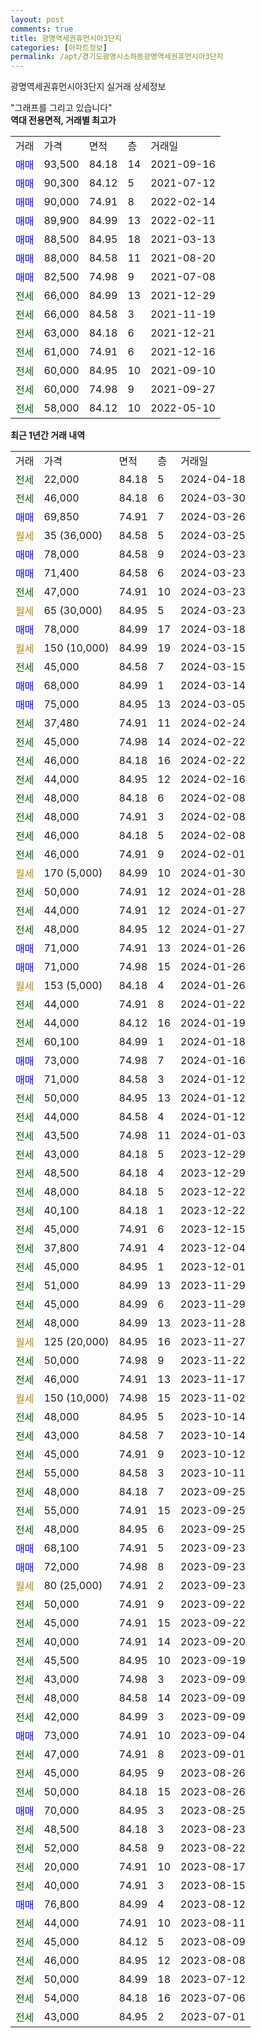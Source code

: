 ```yaml
---
layout: post
comments: true
title: 광명역세권휴먼시아3단지
categories: [아파트정보]
permalink: /apt/경기도광명시소하동광명역세권휴먼시아3단지
---
```


광명역세권휴먼시아3단지 실거래 상세정보

<script type="text/javascript">
  google.charts.load('current', {'packages':['line', 'corechart']});
  google.charts.setOnLoadCallback(drawChart);

  function drawChart() {
    var data = new google.visualization.DataTable();
    data.addColumn('date', '거래일');
    data.addColumn('number', "매매");
    data.addColumn('number', "전세");
    data.addColumn('number', "전매");

    data.addRows([[new Date(Date.parse("2024-04-18")), null, 22000, null], [new Date(Date.parse("2024-03-30")), null, 46000, null], [new Date(Date.parse("2024-03-26")), 69850, null, null], [new Date(Date.parse("2024-03-25")), null, null, null], [new Date(Date.parse("2024-03-23")), 78000, null, null], [new Date(Date.parse("2024-03-23")), 71400, null, null], [new Date(Date.parse("2024-03-23")), null, 47000, null], [new Date(Date.parse("2024-03-23")), null, null, null], [new Date(Date.parse("2024-03-18")), 78000, null, null], [new Date(Date.parse("2024-03-15")), null, null, null], [new Date(Date.parse("2024-03-15")), null, 45000, null], [new Date(Date.parse("2024-03-14")), 68000, null, null], [new Date(Date.parse("2024-03-05")), 75000, null, null], [new Date(Date.parse("2024-02-24")), null, 37480, null], [new Date(Date.parse("2024-02-22")), null, 45000, null], [new Date(Date.parse("2024-02-22")), null, 46000, null], [new Date(Date.parse("2024-02-16")), null, 44000, null], [new Date(Date.parse("2024-02-08")), null, 48000, null], [new Date(Date.parse("2024-02-08")), null, 48000, null], [new Date(Date.parse("2024-02-08")), null, 46000, null], [new Date(Date.parse("2024-02-01")), null, 46000, null], [new Date(Date.parse("2024-01-30")), null, null, null], [new Date(Date.parse("2024-01-28")), null, 50000, null], [new Date(Date.parse("2024-01-27")), null, 44000, null], [new Date(Date.parse("2024-01-27")), null, 48000, null], [new Date(Date.parse("2024-01-26")), 71000, null, null], [new Date(Date.parse("2024-01-26")), 71000, null, null], [new Date(Date.parse("2024-01-26")), null, null, null], [new Date(Date.parse("2024-01-22")), null, 44000, null], [new Date(Date.parse("2024-01-19")), null, 44000, null], [new Date(Date.parse("2024-01-18")), null, 60100, null], [new Date(Date.parse("2024-01-16")), 73000, null, null], [new Date(Date.parse("2024-01-12")), 71000, null, null], [new Date(Date.parse("2024-01-12")), null, 50000, null], [new Date(Date.parse("2024-01-12")), null, 44000, null], [new Date(Date.parse("2024-01-03")), null, 43500, null], [new Date(Date.parse("2023-12-29")), null, 43000, null], [new Date(Date.parse("2023-12-29")), null, 48500, null], [new Date(Date.parse("2023-12-22")), null, 48000, null], [new Date(Date.parse("2023-12-22")), null, 40100, null], [new Date(Date.parse("2023-12-15")), null, 45000, null], [new Date(Date.parse("2023-12-04")), null, 37800, null], [new Date(Date.parse("2023-12-01")), null, 45000, null], [new Date(Date.parse("2023-11-29")), null, 51000, null], [new Date(Date.parse("2023-11-29")), null, 45000, null], [new Date(Date.parse("2023-11-28")), null, 48000, null], [new Date(Date.parse("2023-11-27")), null, null, null], [new Date(Date.parse("2023-11-22")), null, 50000, null], [new Date(Date.parse("2023-11-17")), null, 46000, null], [new Date(Date.parse("2023-11-02")), null, null, null], [new Date(Date.parse("2023-10-14")), null, 48000, null], [new Date(Date.parse("2023-10-14")), null, 43000, null], [new Date(Date.parse("2023-10-12")), null, 45000, null], [new Date(Date.parse("2023-10-11")), null, 55000, null], [new Date(Date.parse("2023-09-25")), null, 48000, null], [new Date(Date.parse("2023-09-25")), null, 55000, null], [new Date(Date.parse("2023-09-25")), null, 48000, null], [new Date(Date.parse("2023-09-23")), 68100, null, null], [new Date(Date.parse("2023-09-23")), 72000, null, null], [new Date(Date.parse("2023-09-23")), null, null, null], [new Date(Date.parse("2023-09-22")), null, 50000, null], [new Date(Date.parse("2023-09-22")), null, 45000, null], [new Date(Date.parse("2023-09-20")), null, 40000, null], [new Date(Date.parse("2023-09-19")), null, 45500, null], [new Date(Date.parse("2023-09-09")), null, 43000, null], [new Date(Date.parse("2023-09-09")), null, 48000, null], [new Date(Date.parse("2023-09-09")), null, 42000, null], [new Date(Date.parse("2023-09-04")), 73000, null, null], [new Date(Date.parse("2023-09-01")), null, 47000, null], [new Date(Date.parse("2023-08-26")), null, 45000, null], [new Date(Date.parse("2023-08-26")), null, 50000, null], [new Date(Date.parse("2023-08-25")), 70000, null, null], [new Date(Date.parse("2023-08-23")), null, 48500, null], [new Date(Date.parse("2023-08-22")), null, 52000, null], [new Date(Date.parse("2023-08-17")), null, 20000, null], [new Date(Date.parse("2023-08-15")), null, 40000, null], [new Date(Date.parse("2023-08-12")), 76800, null, null], [new Date(Date.parse("2023-08-11")), null, 44000, null], [new Date(Date.parse("2023-08-09")), null, 45000, null], [new Date(Date.parse("2023-08-08")), null, 46000, null], [new Date(Date.parse("2023-07-12")), null, 50000, null], [new Date(Date.parse("2023-07-06")), null, 54000, null], [new Date(Date.parse("2023-07-01")), null, 43000, null]]);

    var options = {
      hAxis: {
        format: 'yyyy/MM/dd'
      },    
      lineWidth: 0,
      pointsVisible: true,    
      title: '최근 1년간 유형별 실거래가 분포',
      legend: { position: 'bottom' }
    };

    var formatter = new google.visualization.NumberFormat({pattern:'###,###'} );
    formatter.format(data, 1);
    formatter.format(data, 2);
    
    setTimeout(function() {
        var chart = new google.visualization.LineChart(document.getElementById('columnchart_material'));
        chart.draw(data, (options));
        document.getElementById('loading').style.display = 'none';
    }, 200);
  }
</script>


<div id="loading" style="z-index:20; display: block; margin-left: 0px">"그래프를 그리고 있습니다"</div>
<div id="columnchart_material" style="width: 95%; margin-left: 0px; display: block"></div>
<!-- contents start -->
<b>역대 전용면적, 거래별 최고가</b>
<table class="sortable">
    <tr>
      <td>거래</td>
      <td>가격</td>
      <td>면적</td>
      <td>층</td>
      <td>거래일</td>
    </tr>
        <tr>
          <td><a style="color: blue">매매</a></td>
          <td>93,500</td>
          <td>84.18</td>
          <td>14</td>
          <td>2021-09-16</td>
        </tr>            <tr>
          <td><a style="color: blue">매매</a></td>
          <td>90,300</td>
          <td>84.12</td>
          <td>5</td>
          <td>2021-07-12</td>
        </tr>            <tr>
          <td><a style="color: blue">매매</a></td>
          <td>90,000</td>
          <td>74.91</td>
          <td>8</td>
          <td>2022-02-14</td>
        </tr>            <tr>
          <td><a style="color: blue">매매</a></td>
          <td>89,900</td>
          <td>84.99</td>
          <td>13</td>
          <td>2022-02-11</td>
        </tr>            <tr>
          <td><a style="color: blue">매매</a></td>
          <td>88,500</td>
          <td>84.95</td>
          <td>18</td>
          <td>2021-03-13</td>
        </tr>            <tr>
          <td><a style="color: blue">매매</a></td>
          <td>88,000</td>
          <td>84.58</td>
          <td>11</td>
          <td>2021-08-20</td>
        </tr>            <tr>
          <td><a style="color: blue">매매</a></td>
          <td>82,500</td>
          <td>74.98</td>
          <td>9</td>
          <td>2021-07-08</td>
        </tr>        
        <tr>
              <td><a style="color: darkgreen">전세</a></td>
              <td>66,000</td>
              <td>84.99</td>
              <td>13</td>
              <td>2021-12-29</td>
            </tr>            <tr>
              <td><a style="color: darkgreen">전세</a></td>
              <td>66,000</td>
              <td>84.58</td>
              <td>3</td>
              <td>2021-11-19</td>
            </tr>            <tr>
              <td><a style="color: darkgreen">전세</a></td>
              <td>63,000</td>
              <td>84.18</td>
              <td>6</td>
              <td>2021-12-21</td>
            </tr>            <tr>
              <td><a style="color: darkgreen">전세</a></td>
              <td>61,000</td>
              <td>74.91</td>
              <td>6</td>
              <td>2021-12-16</td>
            </tr>            <tr>
              <td><a style="color: darkgreen">전세</a></td>
              <td>60,000</td>
              <td>84.95</td>
              <td>10</td>
              <td>2021-09-10</td>
            </tr>            <tr>
              <td><a style="color: darkgreen">전세</a></td>
              <td>60,000</td>
              <td>74.98</td>
              <td>9</td>
              <td>2021-09-27</td>
            </tr>            <tr>
              <td><a style="color: darkgreen">전세</a></td>
              <td>58,000</td>
              <td>84.12</td>
              <td>10</td>
              <td>2022-05-10</td>
            </tr>        
    
</table>

<b>최근 1년간 거래 내역</b>

<table class="sortable">
    <tr>
      <td>거래</td>
      <td>가격</td>
      <td>면적</td>
      <td>층</td>
      <td>거래일</td>
    </tr>
    <tr>
      <td><a style="color: darkgreen">전세</a></td>
      <td>22,000</td>
      <td>84.18</td>
      <td>5</td>
      <td>2024-04-18</td>
    </tr>          <tr>
      <td><a style="color: darkgreen">전세</a></td>
      <td>46,000</td>
      <td>84.18</td>
      <td>6</td>
      <td>2024-03-30</td>
    </tr>          <tr>
      <td><a style="color: blue">매매</a></td>
      <td>69,850</td>
      <td>74.91</td>
      <td>7</td>
      <td>2024-03-26</td>
    </tr>          <tr>
      <td><a style="color: darkgoldenrod">월세</a></td>
      <td>35 (36,000)</td>
      <td>84.58</td>
      <td>5</td>
      <td>2024-03-25</td>
    </tr>          <tr>
      <td><a style="color: blue">매매</a></td>
      <td>78,000</td>
      <td>84.58</td>
      <td>9</td>
      <td>2024-03-23</td>
    </tr>          <tr>
      <td><a style="color: blue">매매</a></td>
      <td>71,400</td>
      <td>84.58</td>
      <td>6</td>
      <td>2024-03-23</td>
    </tr>          <tr>
      <td><a style="color: darkgreen">전세</a></td>
      <td>47,000</td>
      <td>74.91</td>
      <td>10</td>
      <td>2024-03-23</td>
    </tr>          <tr>
      <td><a style="color: darkgoldenrod">월세</a></td>
      <td>65 (30,000)</td>
      <td>84.95</td>
      <td>5</td>
      <td>2024-03-23</td>
    </tr>          <tr>
      <td><a style="color: blue">매매</a></td>
      <td>78,000</td>
      <td>84.99</td>
      <td>17</td>
      <td>2024-03-18</td>
    </tr>          <tr>
      <td><a style="color: darkgoldenrod">월세</a></td>
      <td>150 (10,000)</td>
      <td>84.99</td>
      <td>19</td>
      <td>2024-03-15</td>
    </tr>          <tr>
      <td><a style="color: darkgreen">전세</a></td>
      <td>45,000</td>
      <td>84.58</td>
      <td>7</td>
      <td>2024-03-15</td>
    </tr>          <tr>
      <td><a style="color: blue">매매</a></td>
      <td>68,000</td>
      <td>84.99</td>
      <td>1</td>
      <td>2024-03-14</td>
    </tr>          <tr>
      <td><a style="color: blue">매매</a></td>
      <td>75,000</td>
      <td>84.95</td>
      <td>13</td>
      <td>2024-03-05</td>
    </tr>          <tr>
      <td><a style="color: darkgreen">전세</a></td>
      <td>37,480</td>
      <td>74.91</td>
      <td>11</td>
      <td>2024-02-24</td>
    </tr>          <tr>
      <td><a style="color: darkgreen">전세</a></td>
      <td>45,000</td>
      <td>74.98</td>
      <td>14</td>
      <td>2024-02-22</td>
    </tr>          <tr>
      <td><a style="color: darkgreen">전세</a></td>
      <td>46,000</td>
      <td>84.18</td>
      <td>16</td>
      <td>2024-02-22</td>
    </tr>          <tr>
      <td><a style="color: darkgreen">전세</a></td>
      <td>44,000</td>
      <td>84.95</td>
      <td>12</td>
      <td>2024-02-16</td>
    </tr>          <tr>
      <td><a style="color: darkgreen">전세</a></td>
      <td>48,000</td>
      <td>84.18</td>
      <td>6</td>
      <td>2024-02-08</td>
    </tr>          <tr>
      <td><a style="color: darkgreen">전세</a></td>
      <td>48,000</td>
      <td>74.91</td>
      <td>3</td>
      <td>2024-02-08</td>
    </tr>          <tr>
      <td><a style="color: darkgreen">전세</a></td>
      <td>46,000</td>
      <td>84.18</td>
      <td>5</td>
      <td>2024-02-08</td>
    </tr>          <tr>
      <td><a style="color: darkgreen">전세</a></td>
      <td>46,000</td>
      <td>74.91</td>
      <td>9</td>
      <td>2024-02-01</td>
    </tr>          <tr>
      <td><a style="color: darkgoldenrod">월세</a></td>
      <td>170 (5,000)</td>
      <td>84.99</td>
      <td>10</td>
      <td>2024-01-30</td>
    </tr>          <tr>
      <td><a style="color: darkgreen">전세</a></td>
      <td>50,000</td>
      <td>74.91</td>
      <td>12</td>
      <td>2024-01-28</td>
    </tr>          <tr>
      <td><a style="color: darkgreen">전세</a></td>
      <td>44,000</td>
      <td>74.91</td>
      <td>12</td>
      <td>2024-01-27</td>
    </tr>          <tr>
      <td><a style="color: darkgreen">전세</a></td>
      <td>48,000</td>
      <td>84.95</td>
      <td>12</td>
      <td>2024-01-27</td>
    </tr>          <tr>
      <td><a style="color: blue">매매</a></td>
      <td>71,000</td>
      <td>74.91</td>
      <td>13</td>
      <td>2024-01-26</td>
    </tr>          <tr>
      <td><a style="color: blue">매매</a></td>
      <td>71,000</td>
      <td>74.98</td>
      <td>15</td>
      <td>2024-01-26</td>
    </tr>          <tr>
      <td><a style="color: darkgoldenrod">월세</a></td>
      <td>153 (5,000)</td>
      <td>84.18</td>
      <td>4</td>
      <td>2024-01-26</td>
    </tr>          <tr>
      <td><a style="color: darkgreen">전세</a></td>
      <td>44,000</td>
      <td>74.91</td>
      <td>8</td>
      <td>2024-01-22</td>
    </tr>          <tr>
      <td><a style="color: darkgreen">전세</a></td>
      <td>44,000</td>
      <td>84.12</td>
      <td>16</td>
      <td>2024-01-19</td>
    </tr>          <tr>
      <td><a style="color: darkgreen">전세</a></td>
      <td>60,100</td>
      <td>84.99</td>
      <td>1</td>
      <td>2024-01-18</td>
    </tr>          <tr>
      <td><a style="color: blue">매매</a></td>
      <td>73,000</td>
      <td>74.98</td>
      <td>7</td>
      <td>2024-01-16</td>
    </tr>          <tr>
      <td><a style="color: blue">매매</a></td>
      <td>71,000</td>
      <td>84.58</td>
      <td>3</td>
      <td>2024-01-12</td>
    </tr>          <tr>
      <td><a style="color: darkgreen">전세</a></td>
      <td>50,000</td>
      <td>84.95</td>
      <td>13</td>
      <td>2024-01-12</td>
    </tr>          <tr>
      <td><a style="color: darkgreen">전세</a></td>
      <td>44,000</td>
      <td>84.58</td>
      <td>4</td>
      <td>2024-01-12</td>
    </tr>          <tr>
      <td><a style="color: darkgreen">전세</a></td>
      <td>43,500</td>
      <td>74.98</td>
      <td>11</td>
      <td>2024-01-03</td>
    </tr>          <tr>
      <td><a style="color: darkgreen">전세</a></td>
      <td>43,000</td>
      <td>84.18</td>
      <td>5</td>
      <td>2023-12-29</td>
    </tr>          <tr>
      <td><a style="color: darkgreen">전세</a></td>
      <td>48,500</td>
      <td>84.18</td>
      <td>4</td>
      <td>2023-12-29</td>
    </tr>          <tr>
      <td><a style="color: darkgreen">전세</a></td>
      <td>48,000</td>
      <td>84.18</td>
      <td>5</td>
      <td>2023-12-22</td>
    </tr>          <tr>
      <td><a style="color: darkgreen">전세</a></td>
      <td>40,100</td>
      <td>84.18</td>
      <td>1</td>
      <td>2023-12-22</td>
    </tr>          <tr>
      <td><a style="color: darkgreen">전세</a></td>
      <td>45,000</td>
      <td>74.91</td>
      <td>6</td>
      <td>2023-12-15</td>
    </tr>          <tr>
      <td><a style="color: darkgreen">전세</a></td>
      <td>37,800</td>
      <td>74.91</td>
      <td>4</td>
      <td>2023-12-04</td>
    </tr>          <tr>
      <td><a style="color: darkgreen">전세</a></td>
      <td>45,000</td>
      <td>84.95</td>
      <td>1</td>
      <td>2023-12-01</td>
    </tr>          <tr>
      <td><a style="color: darkgreen">전세</a></td>
      <td>51,000</td>
      <td>84.99</td>
      <td>13</td>
      <td>2023-11-29</td>
    </tr>          <tr>
      <td><a style="color: darkgreen">전세</a></td>
      <td>45,000</td>
      <td>84.99</td>
      <td>6</td>
      <td>2023-11-29</td>
    </tr>          <tr>
      <td><a style="color: darkgreen">전세</a></td>
      <td>48,000</td>
      <td>84.99</td>
      <td>13</td>
      <td>2023-11-28</td>
    </tr>          <tr>
      <td><a style="color: darkgoldenrod">월세</a></td>
      <td>125 (20,000)</td>
      <td>84.95</td>
      <td>16</td>
      <td>2023-11-27</td>
    </tr>          <tr>
      <td><a style="color: darkgreen">전세</a></td>
      <td>50,000</td>
      <td>74.98</td>
      <td>9</td>
      <td>2023-11-22</td>
    </tr>          <tr>
      <td><a style="color: darkgreen">전세</a></td>
      <td>46,000</td>
      <td>74.91</td>
      <td>13</td>
      <td>2023-11-17</td>
    </tr>          <tr>
      <td><a style="color: darkgoldenrod">월세</a></td>
      <td>150 (10,000)</td>
      <td>74.98</td>
      <td>15</td>
      <td>2023-11-02</td>
    </tr>          <tr>
      <td><a style="color: darkgreen">전세</a></td>
      <td>48,000</td>
      <td>84.95</td>
      <td>5</td>
      <td>2023-10-14</td>
    </tr>          <tr>
      <td><a style="color: darkgreen">전세</a></td>
      <td>43,000</td>
      <td>84.58</td>
      <td>7</td>
      <td>2023-10-14</td>
    </tr>          <tr>
      <td><a style="color: darkgreen">전세</a></td>
      <td>45,000</td>
      <td>74.91</td>
      <td>9</td>
      <td>2023-10-12</td>
    </tr>          <tr>
      <td><a style="color: darkgreen">전세</a></td>
      <td>55,000</td>
      <td>84.58</td>
      <td>3</td>
      <td>2023-10-11</td>
    </tr>          <tr>
      <td><a style="color: darkgreen">전세</a></td>
      <td>48,000</td>
      <td>84.18</td>
      <td>7</td>
      <td>2023-09-25</td>
    </tr>          <tr>
      <td><a style="color: darkgreen">전세</a></td>
      <td>55,000</td>
      <td>74.91</td>
      <td>15</td>
      <td>2023-09-25</td>
    </tr>          <tr>
      <td><a style="color: darkgreen">전세</a></td>
      <td>48,000</td>
      <td>84.95</td>
      <td>6</td>
      <td>2023-09-25</td>
    </tr>          <tr>
      <td><a style="color: blue">매매</a></td>
      <td>68,100</td>
      <td>74.91</td>
      <td>5</td>
      <td>2023-09-23</td>
    </tr>          <tr>
      <td><a style="color: blue">매매</a></td>
      <td>72,000</td>
      <td>74.98</td>
      <td>8</td>
      <td>2023-09-23</td>
    </tr>          <tr>
      <td><a style="color: darkgoldenrod">월세</a></td>
      <td>80 (25,000)</td>
      <td>74.91</td>
      <td>2</td>
      <td>2023-09-23</td>
    </tr>          <tr>
      <td><a style="color: darkgreen">전세</a></td>
      <td>50,000</td>
      <td>74.91</td>
      <td>9</td>
      <td>2023-09-22</td>
    </tr>          <tr>
      <td><a style="color: darkgreen">전세</a></td>
      <td>45,000</td>
      <td>74.91</td>
      <td>15</td>
      <td>2023-09-22</td>
    </tr>          <tr>
      <td><a style="color: darkgreen">전세</a></td>
      <td>40,000</td>
      <td>74.91</td>
      <td>14</td>
      <td>2023-09-20</td>
    </tr>          <tr>
      <td><a style="color: darkgreen">전세</a></td>
      <td>45,500</td>
      <td>84.95</td>
      <td>10</td>
      <td>2023-09-19</td>
    </tr>          <tr>
      <td><a style="color: darkgreen">전세</a></td>
      <td>43,000</td>
      <td>74.98</td>
      <td>3</td>
      <td>2023-09-09</td>
    </tr>          <tr>
      <td><a style="color: darkgreen">전세</a></td>
      <td>48,000</td>
      <td>84.58</td>
      <td>14</td>
      <td>2023-09-09</td>
    </tr>          <tr>
      <td><a style="color: darkgreen">전세</a></td>
      <td>42,000</td>
      <td>84.99</td>
      <td>3</td>
      <td>2023-09-09</td>
    </tr>          <tr>
      <td><a style="color: blue">매매</a></td>
      <td>73,000</td>
      <td>74.91</td>
      <td>10</td>
      <td>2023-09-04</td>
    </tr>          <tr>
      <td><a style="color: darkgreen">전세</a></td>
      <td>47,000</td>
      <td>74.91</td>
      <td>8</td>
      <td>2023-09-01</td>
    </tr>          <tr>
      <td><a style="color: darkgreen">전세</a></td>
      <td>45,000</td>
      <td>84.95</td>
      <td>9</td>
      <td>2023-08-26</td>
    </tr>          <tr>
      <td><a style="color: darkgreen">전세</a></td>
      <td>50,000</td>
      <td>84.18</td>
      <td>15</td>
      <td>2023-08-26</td>
    </tr>          <tr>
      <td><a style="color: blue">매매</a></td>
      <td>70,000</td>
      <td>84.95</td>
      <td>3</td>
      <td>2023-08-25</td>
    </tr>          <tr>
      <td><a style="color: darkgreen">전세</a></td>
      <td>48,500</td>
      <td>84.18</td>
      <td>3</td>
      <td>2023-08-23</td>
    </tr>          <tr>
      <td><a style="color: darkgreen">전세</a></td>
      <td>52,000</td>
      <td>84.58</td>
      <td>9</td>
      <td>2023-08-22</td>
    </tr>          <tr>
      <td><a style="color: darkgreen">전세</a></td>
      <td>20,000</td>
      <td>74.91</td>
      <td>10</td>
      <td>2023-08-17</td>
    </tr>          <tr>
      <td><a style="color: darkgreen">전세</a></td>
      <td>40,000</td>
      <td>74.91</td>
      <td>3</td>
      <td>2023-08-15</td>
    </tr>          <tr>
      <td><a style="color: blue">매매</a></td>
      <td>76,800</td>
      <td>84.99</td>
      <td>4</td>
      <td>2023-08-12</td>
    </tr>          <tr>
      <td><a style="color: darkgreen">전세</a></td>
      <td>44,000</td>
      <td>74.91</td>
      <td>10</td>
      <td>2023-08-11</td>
    </tr>          <tr>
      <td><a style="color: darkgreen">전세</a></td>
      <td>45,000</td>
      <td>84.12</td>
      <td>5</td>
      <td>2023-08-09</td>
    </tr>          <tr>
      <td><a style="color: darkgreen">전세</a></td>
      <td>46,000</td>
      <td>84.95</td>
      <td>12</td>
      <td>2023-08-08</td>
    </tr>          <tr>
      <td><a style="color: darkgreen">전세</a></td>
      <td>50,000</td>
      <td>84.99</td>
      <td>18</td>
      <td>2023-07-12</td>
    </tr>          <tr>
      <td><a style="color: darkgreen">전세</a></td>
      <td>54,000</td>
      <td>84.18</td>
      <td>16</td>
      <td>2023-07-06</td>
    </tr>          <tr>
      <td><a style="color: darkgreen">전세</a></td>
      <td>43,000</td>
      <td>84.95</td>
      <td>2</td>
      <td>2023-07-01</td>
    </tr>      </table>
<!-- contents end -->    


